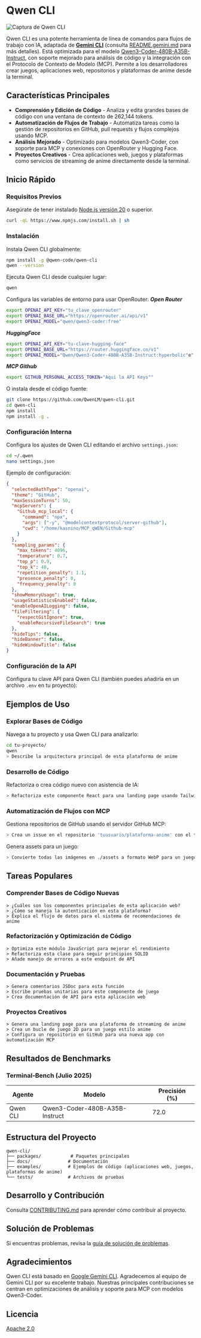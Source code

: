 # Qwen CLI

![Captura de Qwen CLI](./docs/assets/qwen-cli-screenshot.png)

Qwen CLI es una potente herramienta de línea de comandos para flujos de trabajo con IA, adaptada de [**Gemini CLI**](https://github.com/google-gemini/gemini-cli) (consulta [README.gemini.md](./README.gemini.md) para más detalles). Está optimizada para el modelo [Qwen3-Coder-480B-A35B-Instruct](https://github.com/QwenLM/Qwen3-Coder), con soporte mejorado para análisis de código y la integración con el Protocolo de Contexto de Modelo (MCP). Permite a los desarrolladores crear juegos, aplicaciones web, repositorios y plataformas de anime desde la terminal.

## Características Principales

- **Comprensión y Edición de Código** - Analiza y edita grandes bases de código con una ventana de contexto de 262,144 tokens.
- **Automatización de Flujos de Trabajo** - Automatiza tareas como la gestión de repositorios en GitHub, pull requests y flujos complejos usando MCP.
- **Análisis Mejorado** - Optimizado para modelos Qwen3-Coder, con soporte para MCP y conexiones con OpenRouter y Hugging Face.
- **Proyectos Creativos** - Crea aplicaciones web, juegos y plataformas como servicios de streaming de anime directamente desde la terminal.

## Inicio Rápido

### Requisitos Previos

Asegúrate de tener instalado [Node.js versión 20](https://nodejs.org/en/download) o superior.

```bash
curl -qL https://www.npmjs.com/install.sh | sh
```

### Instalación

Instala Qwen CLI globalmente:

```bash
npm install -g @qwen-code/qwen-cli
qwen --version
```

Ejecuta Qwen CLI desde cualquier lugar:

```bash
qwen
```

Configura las variables de entorno para usar OpenRouter:
***Open Router***

```bash
export OPENAI_API_KEY="tu_clave_openrouter"
export OPENAI_BASE_URL="https://openrouter.ai/api/v1"
export OPENAI_MODEL="qwen/qwen3-coder:free"
```

***HuggingFace***

```bash
export OPENAI_API_KEY="tu-clave-hugging-face"
export OPENAI_BASE_URL="https://router.huggingface.co/v1"
export OPENAI_MODEL="Qwen/Qwen3-Coder-480B-A35B-Instruct:hyperbolic"e"
```

***MCP Github***
```bash
export GITHUB_PERSONAL_ACCESS_TOKEN="Aqui la API Keys""
```




O instala desde el código fuente:

```bash
git clone https://github.com/QwenLM/qwen-cli.git
cd qwen-cli
npm install
npm install -g .
```

### Configuración Interna

Configura los ajustes de Qwen CLI editando el archivo `settings.json`:

```bash
cd ~/.qwen
nano settings.json
```

Ejemplo de configuración:

```json
{
  "selectedAuthType": "openai",
  "theme": "GitHub",
  "maxSessionTurns": 50,
  "mcpServers": {
    "Github_mcp_local": {
      "command": "npx",
      "args": ["-y", "@modelcontextprotocol/server-github"],
      "cwd": "/home/kasnino/MCP_qWEN/Github-mcp"
    }
  },
  "sampling_params": {
    "max_tokens": 4096,
    "temperature": 0.7,
    "top_p": 0.9,
    "top_k": 40,
    "repetition_penalty": 1.1,
    "presence_penalty": 0,
    "frequency_penalty": 0
  },
  "showMemoryUsage": true,
  "usageStatisticsEnabled": false,
  "enableOpenAILogging": false,
  "fileFiltering": {
    "respectGitIgnore": true,
    "enableRecursiveFileSearch": true
  },
  "hideTips": false,
  "hideBanner": false,
  "hideWindowTitle": false
}
```

### Configuración de la API

Configura tu clave API para Qwen CLI (también puedes añadirla en un archivo `.env` en tu proyecto):



## Ejemplos de Uso

### Explorar Bases de Código

Navega a tu proyecto y usa Qwen CLI para analizarlo:

```bash
cd tu-proyecto/
qwen
> Describe la arquitectura principal de esta plataforma de anime
```

### Desarrollo de Código

Refactoriza o crea código nuevo con asistencia de IA:

```bash
> Refactoriza este componente React para una landing page usando Tailwind CSS
```

### Automatización de Flujos con MCP

Gestiona repositorios de GitHub usando el servidor GitHub MCP:

```bash
> Crea un issue en el repositorio 'tuusuario/plataforma-anime' con el título 'Añadir scraper de anime'
```

Genera assets para un juego:

```bash
> Convierte todas las imágenes en ./assets a formato WebP para un juego
```

## Tareas Populares

### Comprender Bases de Código Nuevas

```text
> ¿Cuáles son los componentes principales de esta aplicación web?
> ¿Cómo se maneja la autenticación en esta plataforma?
> Explica el flujo de datos para el sistema de recomendaciones de anime
```

### Refactorización y Optimización de Código

```text
> Optimiza este módulo JavaScript para mejorar el rendimiento
> Refactoriza esta clase para seguir principios SOLID
> Añade manejo de errores a este endpoint de API
```

### Documentación y Pruebas

```text
> Genera comentarios JSDoc para esta función
> Escribe pruebas unitarias para este componente de juego
> Crea documentación de API para esta aplicación web
```

### Proyectos Creativos

```text
> Genera una landing page para una plataforma de streaming de anime
> Crea un bucle de juego 2D para un juego estilo anime
> Configura un repositorio en GitHub para una nueva app con automatización MCP
```

## Resultados de Benchmarks

### Terminal-Bench (Julio 2025)

| Agente    | Modelo                          | Precisión (%) |
|-----------|--------------------------------|---------------|
| Qwen CLI  | Qwen3-Coder-480B-A35B-Instruct | 72.0          |

## Estructura del Proyecto

```
qwen-cli/
├── packages/           # Paquetes principales
├── docs/              # Documentación
├── examples/          # Ejemplos de código (aplicaciones web, juegos, plataformas de anime)
└── tests/             # Archivos de pruebas
```

## Desarrollo y Contribución

Consulta [CONTRIBUTING.md](./CONTRIBUTING.md) para aprender cómo contribuir al proyecto.

## Solución de Problemas

Si encuentras problemas, revisa la [guía de solución de problemas](docs/troubleshooting.md).

## Agradecimientos

Qwen CLI está basado en [Google Gemini CLI](https://github.com/google-gemini/gemini-cli). Agradecemos al equipo de Gemini CLI por su excelente trabajo. Nuestras principales contribuciones se centran en optimizaciones de análisis y soporte para MCP con modelos Qwen3-Coder.

## Licencia

[Apache 2.0](./LICENSE)